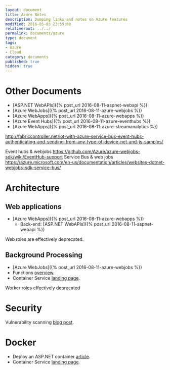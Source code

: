 ```yaml
---
layout: document
title: Azure Notes
description: Dumping links and notes on Azure features
modified: 2016-05-03 23:59:00
relativeroot: ../../
permalink: documents/azure
type: document
tags:
- Azure
- Cloud
category: documents
published: true
hidden: true
---
```


Other Documents
====

- [ASP.NET WebAPIs]({% post_url 2016-08-11-aspnet-webapi %})
- [Azure WebJobs]({% post_url 2016-08-11-azure-webjobs %})
- [Azure WebApps]({% post_url 2016-08-11-azure-webapps %})
- [Azure Event Hubs]({% post_url 2016-08-11-azure-eventhubs %})
- [Azure WebApps]({% post_url 2016-08-11-azure-streamanalytics %})


http://fabriccontroller.net/iot-with-azure-service-bus-event-hubs-authenticating-and-sending-from-any-type-of-device-net-and-js-samples/

Event hubs & webjobs https://github.com/Azure/azure-webjobs-sdk/wiki/EventHub-support
Service Bus & web jobs https://azure.microsoft.com/en-us/documentation/articles/websites-dotnet-webjobs-sdk-service-bus/

Architecture
===========

Web applications
----------------

- [Azure WebApps]({% post_url 2016-08-11-azure-webapps %})
   - Back-end: [ASP.NET WebAPIs]({% post_url 2016-08-11-aspnet-webapi %})

Web roles are effectively deprecated.

Background Processing
---------------------

- [Azure WebJobs]({% post_url 2016-08-11-azure-webjobs %})
- Functions [overview](https://azure.microsoft.com/en-us/documentation/articles/functions-overview/).
- Container Service [landing page](https://azure.microsoft.com/en-us/services/container-service/).

Worker roles effectively deprecated

Security
======

Vulnerability scanning [blog post](https://azure.microsoft.com/en-us/blog/web-vulnerability-scanning-for-azure-app-service-powered-by-tinfoil-security/).

Docker
=====

- Deploy an ASP.NET container [article](https://azure.microsoft.com/en-us/documentation/articles/vs-azure-tools-docker-hosting-web-apps-in-docker/).
- Container Service [landing page](https://azure.microsoft.com/en-us/services/container-service/).
